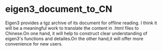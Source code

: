 # eigen3_document_to_CN
Eigen3 provides a tgz archive of its document for offline reading. I think it will be a meaningful work to translate the content in .html files to Chinese.On one hand, it will help to construct clear understanding of eigen3's functions and detailes.On the other hand,it will offer more convenience for new users.
